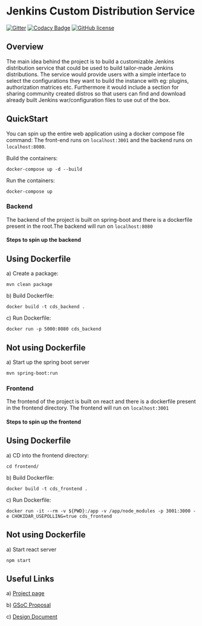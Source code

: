 # Jenkins Custom Distribution Service


[![Gitter](https://badges.gitter.im/jenkinsci/jenkins-custom-distribution-service.svg)](https://gitter.im/jenkinsci/jenkins-custom-distribution-service?utm_source=badge&utm_medium=badge&utm_campaign=pr-badge)
[![Codacy Badge](https://app.codacy.com/project/badge/Grade/b4fea9e79e2a485a929ed7aa71b222a1)](https://www.codacy.com/gh/jenkinsci/custom-distribution-service?utm_source=github.com&amp;utm_medium=referral&amp;utm_content=jenkinsci/custom-distribution-service&amp;utm_campaign=Badge_Grade)
[![GitHub license](https://img.shields.io/github/license/jenkinsci/custom-distribution-service)](https://github.com/jenkinsci/custom-distribution-service/blob/master/LICENSE)


## Overview
The main idea behind the project is to build a customizable Jenkins distribution service that could be used to build 
tailor-made Jenkins distributions. The service would provide users with a simple interface to select the configurations 
they want to build the instance with eg: plugins, authorization matrices etc. Furthermore it would include a section 
for sharing community created distros so that users can find and download already built Jenkins war/configuration files 
to use out of the box.


## QuickStart

You can spin up the entire web application using a docker compose file command: 
The front-end runs on `localhost:3001` and the backend  runs on `localhost:8080`.

Build the containers: 
```
docker-compose up -d --build
```

Run the containers: 
```
docker-compose up
```

### Backend
The backend of the project is built on spring-boot and there is a dockerfile present in the root.The backend will run on `localhost:8080`

#### Steps to spin up the backend

## Using Dockerfile

a) Create a package: 
```
mvn clean package
```

b) Build Dockerfile: 
```
docker build -t cds_backend .
```

c) Run Dockerfile: 
```
docker run -p 5000:8080 cds_backend
```

## Not using Dockerfile

a) Start up the spring boot server
```
mvn spring-boot:run
```

### Frontend
The frontend of the project is built on react and there is a dockerfile present in the frontend directory. The frontend will run on `localhost:3001`

#### Steps to spin up the frontend

## Using Dockerfile

a) CD into the frontend directory: 
```
cd frontend/
```

b) Build Dockerfile: 
```
docker build -t cds_frontend .
```

c) Run Dockerfile: 
```
docker run -it --rm -v ${PWD}:/app -v /app/node_modules -p 3001:3000 -e CHOKIDAR_USEPOLLING=true cds_frontend
```

## Not using Dockerfile

a) Start react server
```
npm start
```

## Useful Links

a) [Project page](https://www.jenkins.io/projects/gsoc/2020/projects/custom-jenkins-distribution-build-service/)

b) [GSoC Proposal](https://docs.google.com/document/d/1C7VQJ92Yhr0KRDcNVHYxn4ri7OL9IGZmgxY6UFON6-g/edit?usp=sharing)

c) [Design Document](https://docs.google.com/document/d/1-ujWVJ2a5VYkUF6UA7m4bEpSDxmb3mJZhCbmoKO716U/edit?usp=sharing)
